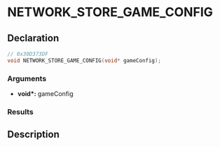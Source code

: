 # NETWORK_STORE_GAME_CONFIG

## Declaration
```cpp
// 0x30D373DF
void NETWORK_STORE_GAME_CONFIG(void* gameConfig);
```

### Arguments
- **void\*:** gameConfig

### Results

## Description
